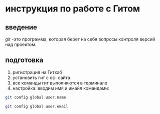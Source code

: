 #  инструкция по работе с Гитом
## введение
*git* -это программа, которая берёт на себя вопросы контроля версий над проектом.
## подготовка
1. ригистрация на Гитхаб
2. установить гит с оф. сайта
3. все команды гит выполняются в терминале
4. настройка: вводим имя и имайл командами:
```sh
git config global user.name
```
```sh
git config global user.email
```
